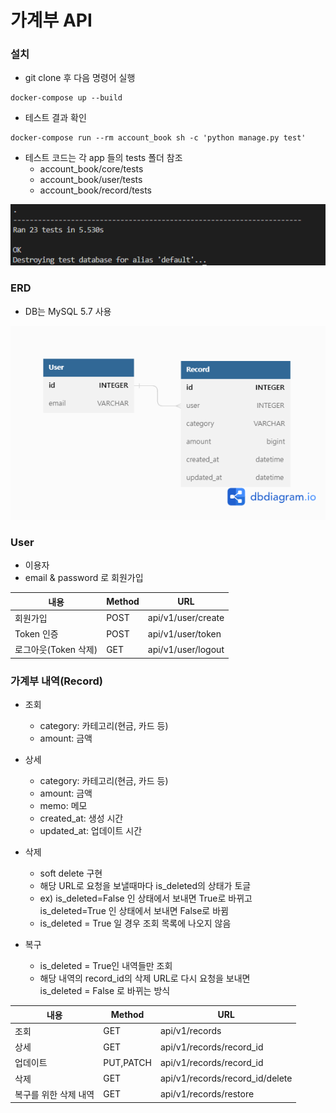 # 가계부 API

### 설치
- git clone 후 다음 명령어 실행
```
docker-compose up --build
```
- 테스트 결과 확인
```
docker-compose run --rm account_book sh -c 'python manage.py test'
```
- 테스트 코드는 각 app 들의 tests 폴더 참조
  - account_book/core/tests
  - account_book/user/tests
  - account_book/record/tests
  
<img src='/images/test.PNG'>


### ERD
- DB는 MySQL 5.7 사용
<img src='/images/ERD.png'>

### User
- 이용자
- email & password 로 회원가입

| 내용                 | Method | URL                |
| -------------------- | ------ | ------------------ |
| 회원가입             | POST   | api/v1/user/create |
| Token 인증           | POST   | api/v1/user/token  |
| 로그아웃(Token 삭제) | GET    | api/v1/user/logout |

### 가계부 내역(Record)
- 조회
  - category: 카테고리(현금, 카드 등)
  - amount: 금액 

- 상세
  - category: 카테고리(현금, 카드 등)
  - amount: 금액 
  - memo: 메모
  - created_at: 생성 시간
  - updated_at: 업데이트 시간
- 삭제
  - soft delete 구현
  - 해당 URL로 요청을 보낼때마다 is_deleted의 상태가 토글
  - ex) is_deleted=False 인 상태에서 보내면 True로 바뀌고 \
  is_deleted=True 인 상태에서 보내면 False로 바뀜
  - is_deleted = True 일 경우 조회 목록에 나오지 않음
- 복구
  - is_deleted = True인 내역들만 조회
  - 해당 내역의 record_id의 삭제 URL로 다시 요청을 보내면 \
is_deleted = False 로 바뀌는 방식

| 내용                  | Method    | URL                             |
| --------------------- | --------- | ------------------------------- |
| 조회                  | GET       | api/v1/records                  |
| 상세                  | GET       | api/v1/records/record_id        |
| 업데이트              | PUT,PATCH | api/v1/records/record_id        |
| 삭제                  | GET       | api/v1/records/record_id/delete |
| 복구를 위한 삭제 내역 | GET       | api/v1/records/restore          |


  